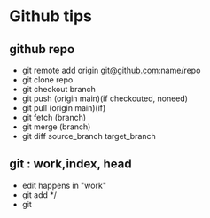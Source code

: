 # Github tips
## github repo
- git remote add origin git@github.com:name/repo
- git clone repo
- git checkout branch
- git push (origin main)(if checkouted, noneed)
- git pull (origin main)(if)
- git fetch (branch)
- git merge (branch)
- git diff source_branch target_branch
## git : work,index, head
- edit happens in "work"
- git add */<filename>  
- git 